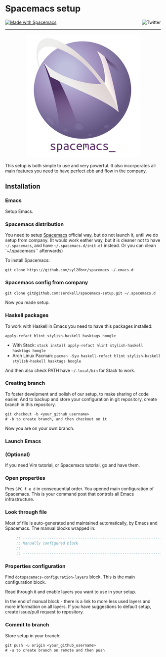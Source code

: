 ﻿# Spacemacs setup
<a name="top"></a>
<a href="http://spacemacs.org"><img src="https://cdn.rawgit.com/syl20bnr/spacemacs/442d025779da2f62fc86c2082703697714db6514/assets/spacemacs-badge.svg" alt="Made with Spacemacs"></a><a href="http://www.twitter.com/spacemacs"><img src="http://i.imgur.com/tXSoThF.png" alt="Twitter" align="right"></a><br>
***
<p align="center"><img src="https://raw.githubusercontent.com/syl20bnr/spacemacs/master/doc/img/title2.png" alt="Spacemacs"/></p>
<p align="center">

This setup is both simple to use and very powerful.
It also incorporates all main features you need to have perfect ebb and flow in the company.

## Installation

### Emacs
Setup Emacs.

### Spacemacs distribution
You need to setup [Spacemacs](https://github.com/syl20bnr/spacemacs) official way, but do not launch it, until we do setup from company. (It would work eather way, but it is cleaner not to have `~/.spacemacs`, and have `~/.spacemacs.d/init.el` instead. Or you can clean `~/.spacemacs`` afterwards)

To install Spacemacs:
```shell
git clone https://github.com/syl20bnr/spacemacs ~/.emacs.d
```

### Spacemacs config from company
```shell
git clone git@github.com:serokell/spacemacs-setup.git ~/.spacemacs.d
```

Now you made setup.

### Haskell packages
To work with Haskell in Emacs you need to have this packages installed:
```
apply-refact hlint stylish-haskell hasktags hoogle
```
* With Stack: `stack install apply-refact hlint stylish-haskell hasktags hoogle`
* Arch Linux Pacman: `pacman -Syu haskell-refact hlint stylish-haskell stylish-haskell hasktags hoogle`

And then also check PATH have `~/.local/bin` for Stack to work.

### Creating branch
To foster develpment and polish of our setup, to make sharing of code easier. And to backup and store your configuration in git repository, create branch in this repository.

```shell
git checkout -b <your_github_username>
# -b to create branch, and then checkout on it
```

Now you are on your own branch.

### Launch Emacs

### (Optional)
If you need Vim tutorial, or Spacemacs tutorial, go and have them.

### Open properties
Pres `SPC f e d` in consequential order.
You opened main configuration of Spacemacs. This is your command post that controls all Emacs infrastructure.

### Look through file
Most of file is auto-generated and maintained automatically, by Emacs and Spacemacs.
The manual blocks wrapped in:
```lisp
     ;; ----------------------------------------------------------------
     ;; Manually configured block
     ;;
     ;; ----------------------------------------------------------------

```

### Properties configuration
Find `dotspacemacs-configuration-layers` block.
This is the main configuration block.

Read through it and enable layers you want to use in your setup.

In the end of manual block - there is a link to more less used layers and more information on all layers.
If you have suggestions to default setup, create issue/pull request to repository.

### Commit to branch
Store setup in your branch:
```shell
git push -u origin <your_github_username>
# -u to create branch on remote and then push
```

